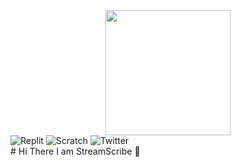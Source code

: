 <div id="header" align="center">
  <img src="https://avatars.githubusercontent.com/u/118761018?v=4" width="200"/>
</div>

<div id="badges">
<img src="https://img.shields.io/badge/Replit-orange?logo=replit&logoColor=white&style=for-the-badge" alt="Replit">
<img src="https://img.shields.io/badge/scratch-yellow?style=for-the-badge&logo=scratch&logoColor=white" alt="Scratch">
<img src="https://img.shields.io/badge/twitter-blue?style=for-the-badge&logo=twitter&logoColor=white" alt="Twitter">
</div>
# Hi There I am StreamScribe 👋

